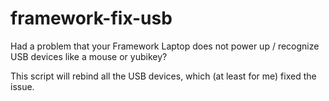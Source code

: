 # framework-fix-usb

Had a problem that your Framework Laptop does not power up / recognize USB devices like a mouse or yubikey?

This script will rebind all the USB devices, which (at least for me) fixed the issue.